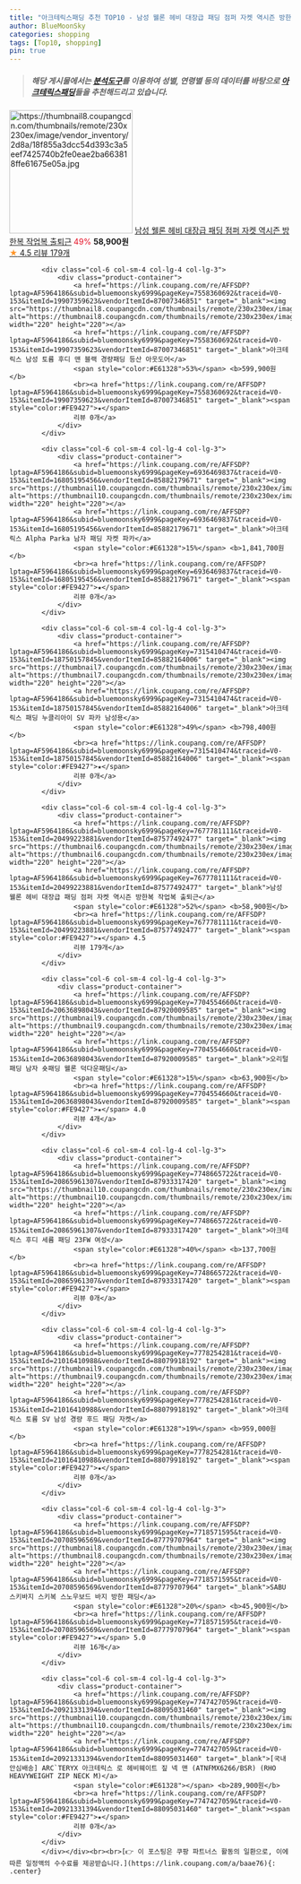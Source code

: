 ```yaml
---
title: "아크테릭스패딩 추천 TOP10 - 남성 웰론 헤비 대장급 패딩 점퍼 자켓 역시즌 방한복 작업복 출퇴근"
author: BlueMoonSky
categories: shopping
tags: [Top10, shopping]
pin: true
---
```


> ##### 해당 게시물에서는 [**분석도구**](https://itemscout.io/)를 이용하여 **성별**, **연령별** 등의 데이터를 바탕으로 [**아크테릭스패딩**](https://link.coupang.com/a/baae76)들을 추천해드리고 있습니다.
<div class="container"><div class="row">
            <div class="col-6 col-sm-4 col-lg-4 col-lg-3">
                <div class="product-container">
                    <a href="https://link.coupang.com/re/AFFSDP?lptag=AF5964186&subid=bluemoonsky6999&pageKey=7677781111&traceid=V0-153&itemId=20499223931&vendorItemId=87577492465" target="_blank"><img src="https://thumbnail8.coupangcdn.com/thumbnails/remote/230x230ex/image/vendor_inventory/2d8a/18f855a3dcc54d393c3a5eef7425740b2fe0eae2ba663818ffe61675e05a.jpg" alt="https://thumbnail8.coupangcdn.com/thumbnails/remote/230x230ex/image/vendor_inventory/2d8a/18f855a3dcc54d393c3a5eef7425740b2fe0eae2ba663818ffe61675e05a.jpg" width="220" height="220"></a>
                    <a href="https://link.coupang.com/re/AFFSDP?lptag=AF5964186&subid=bluemoonsky6999&pageKey=7677781111&traceid=V0-153&itemId=20499223931&vendorItemId=87577492465" target="_blank">남성 웰론 헤비 대장급 패딩 점퍼 자켓 역시즌 방한복 작업복 출퇴근</a>
                    <span style="color:#E61328">49%</span> <b>58,900원</b>
                    <br><a href="https://link.coupang.com/re/AFFSDP?lptag=AF5964186&subid=bluemoonsky6999&pageKey=7677781111&traceid=V0-153&itemId=20499223931&vendorItemId=87577492465" target="_blank"><span style="color:#FE9427">★</span> 4.5
                    리뷰 179개</a>
                </div>
            </div>
            
            <div class="col-6 col-sm-4 col-lg-4 col-lg-3">
                <div class="product-container">
                    <a href="https://link.coupang.com/re/AFFSDP?lptag=AF5964186&subid=bluemoonsky6999&pageKey=7558360692&traceid=V0-153&itemId=19907359623&vendorItemId=87007346851" target="_blank"><img src="https://thumbnail8.coupangcdn.com/thumbnails/remote/230x230ex/image/vendor_inventory/1544/d22cf6b468a55d1b646ecab189c534114d68cb78c49d9cb59183cb55a97b.jpeg" alt="https://thumbnail8.coupangcdn.com/thumbnails/remote/230x230ex/image/vendor_inventory/1544/d22cf6b468a55d1b646ecab189c534114d68cb78c49d9cb59183cb55a97b.jpeg" width="220" height="220"></a>
                    <a href="https://link.coupang.com/re/AFFSDP?lptag=AF5964186&subid=bluemoonsky6999&pageKey=7558360692&traceid=V0-153&itemId=19907359623&vendorItemId=87007346851" target="_blank">아크테릭스 남성 토륨 후디 맨 블랙 경량패딩 등산 아웃도어</a>
                    <span style="color:#E61328">53%</span> <b>599,900원</b>
                    <br><a href="https://link.coupang.com/re/AFFSDP?lptag=AF5964186&subid=bluemoonsky6999&pageKey=7558360692&traceid=V0-153&itemId=19907359623&vendorItemId=87007346851" target="_blank"><span style="color:#FE9427">★</span> 
                    리뷰 0개</a>
                </div>
            </div>
            
            <div class="col-6 col-sm-4 col-lg-4 col-lg-3">
                <div class="product-container">
                    <a href="https://link.coupang.com/re/AFFSDP?lptag=AF5964186&subid=bluemoonsky6999&pageKey=6936469837&traceid=V0-153&itemId=16805195456&vendorItemId=85882179671" target="_blank"><img src="https://thumbnail10.coupangcdn.com/thumbnails/remote/230x230ex/image/vendor_inventory/74ec/cc403c17b86827ab724838552cb7692d88690f370be8577742e14b2f3768.jpg" alt="https://thumbnail10.coupangcdn.com/thumbnails/remote/230x230ex/image/vendor_inventory/74ec/cc403c17b86827ab724838552cb7692d88690f370be8577742e14b2f3768.jpg" width="220" height="220"></a>
                    <a href="https://link.coupang.com/re/AFFSDP?lptag=AF5964186&subid=bluemoonsky6999&pageKey=6936469837&traceid=V0-153&itemId=16805195456&vendorItemId=85882179671" target="_blank">아크테릭스 Alpha Parka 남자 패딩 자켓 파카</a>
                    <span style="color:#E61328">15%</span> <b>1,841,700원</b>
                    <br><a href="https://link.coupang.com/re/AFFSDP?lptag=AF5964186&subid=bluemoonsky6999&pageKey=6936469837&traceid=V0-153&itemId=16805195456&vendorItemId=85882179671" target="_blank"><span style="color:#FE9427">★</span> 
                    리뷰 0개</a>
                </div>
            </div>
            
            <div class="col-6 col-sm-4 col-lg-4 col-lg-3">
                <div class="product-container">
                    <a href="https://link.coupang.com/re/AFFSDP?lptag=AF5964186&subid=bluemoonsky6999&pageKey=7315410474&traceid=V0-153&itemId=18750157845&vendorItemId=85882164006" target="_blank"><img src="https://thumbnail7.coupangcdn.com/thumbnails/remote/230x230ex/image/vendor_inventory/d56c/2f820edcfb1a6c0a0ae8aaeac2f0342bbe4b27554d263ce3dad7e2632059.jpg" alt="https://thumbnail7.coupangcdn.com/thumbnails/remote/230x230ex/image/vendor_inventory/d56c/2f820edcfb1a6c0a0ae8aaeac2f0342bbe4b27554d263ce3dad7e2632059.jpg" width="220" height="220"></a>
                    <a href="https://link.coupang.com/re/AFFSDP?lptag=AF5964186&subid=bluemoonsky6999&pageKey=7315410474&traceid=V0-153&itemId=18750157845&vendorItemId=85882164006" target="_blank">아크테릭스 패딩 누클리아이 SV 파카 남성용</a>
                    <span style="color:#E61328">49%</span> <b>798,400원</b>
                    <br><a href="https://link.coupang.com/re/AFFSDP?lptag=AF5964186&subid=bluemoonsky6999&pageKey=7315410474&traceid=V0-153&itemId=18750157845&vendorItemId=85882164006" target="_blank"><span style="color:#FE9427">★</span> 
                    리뷰 0개</a>
                </div>
            </div>
            
            <div class="col-6 col-sm-4 col-lg-4 col-lg-3">
                <div class="product-container">
                    <a href="https://link.coupang.com/re/AFFSDP?lptag=AF5964186&subid=bluemoonsky6999&pageKey=7677781111&traceid=V0-153&itemId=20499223881&vendorItemId=87577492477" target="_blank"><img src="https://thumbnail6.coupangcdn.com/thumbnails/remote/230x230ex/image/vendor_inventory/69d6/70760925d58fd38c72f6e633eff481c36fd1e6ab16a275ecc953ca19640d.jpg" alt="https://thumbnail6.coupangcdn.com/thumbnails/remote/230x230ex/image/vendor_inventory/69d6/70760925d58fd38c72f6e633eff481c36fd1e6ab16a275ecc953ca19640d.jpg" width="220" height="220"></a>
                    <a href="https://link.coupang.com/re/AFFSDP?lptag=AF5964186&subid=bluemoonsky6999&pageKey=7677781111&traceid=V0-153&itemId=20499223881&vendorItemId=87577492477" target="_blank">남성 웰론 헤비 대장급 패딩 점퍼 자켓 역시즌 방한복 작업복 출퇴근</a>
                    <span style="color:#E61328">52%</span> <b>58,900원</b>
                    <br><a href="https://link.coupang.com/re/AFFSDP?lptag=AF5964186&subid=bluemoonsky6999&pageKey=7677781111&traceid=V0-153&itemId=20499223881&vendorItemId=87577492477" target="_blank"><span style="color:#FE9427">★</span> 4.5
                    리뷰 179개</a>
                </div>
            </div>
            
            <div class="col-6 col-sm-4 col-lg-4 col-lg-3">
                <div class="product-container">
                    <a href="https://link.coupang.com/re/AFFSDP?lptag=AF5964186&subid=bluemoonsky6999&pageKey=7704554660&traceid=V0-153&itemId=20636898043&vendorItemId=87920009585" target="_blank"><img src="https://thumbnail9.coupangcdn.com/thumbnails/remote/230x230ex/image/vendor_inventory/d972/c77555a5cdadcdfbd1d16ecd1433817f65d4ecfd747d048e83c56bf617c9.jpg" alt="https://thumbnail9.coupangcdn.com/thumbnails/remote/230x230ex/image/vendor_inventory/d972/c77555a5cdadcdfbd1d16ecd1433817f65d4ecfd747d048e83c56bf617c9.jpg" width="220" height="220"></a>
                    <a href="https://link.coupang.com/re/AFFSDP?lptag=AF5964186&subid=bluemoonsky6999&pageKey=7704554660&traceid=V0-153&itemId=20636898043&vendorItemId=87920009585" target="_blank">오리털패딩 남자 숏패딩 웰론 덕다운패딩</a>
                    <span style="color:#E61328">15%</span> <b>63,900원</b>
                    <br><a href="https://link.coupang.com/re/AFFSDP?lptag=AF5964186&subid=bluemoonsky6999&pageKey=7704554660&traceid=V0-153&itemId=20636898043&vendorItemId=87920009585" target="_blank"><span style="color:#FE9427">★</span> 4.0
                    리뷰 4개</a>
                </div>
            </div>
            
            <div class="col-6 col-sm-4 col-lg-4 col-lg-3">
                <div class="product-container">
                    <a href="https://link.coupang.com/re/AFFSDP?lptag=AF5964186&subid=bluemoonsky6999&pageKey=7748665722&traceid=V0-153&itemId=20865961307&vendorItemId=87933317420" target="_blank"><img src="https://thumbnail10.coupangcdn.com/thumbnails/remote/230x230ex/image/vendor_inventory/4268/f21089d93eb63efd834707e3569c5c135be30818f64477f5d404899175f3.jpg" alt="https://thumbnail10.coupangcdn.com/thumbnails/remote/230x230ex/image/vendor_inventory/4268/f21089d93eb63efd834707e3569c5c135be30818f64477f5d404899175f3.jpg" width="220" height="220"></a>
                    <a href="https://link.coupang.com/re/AFFSDP?lptag=AF5964186&subid=bluemoonsky6999&pageKey=7748665722&traceid=V0-153&itemId=20865961307&vendorItemId=87933317420" target="_blank">아크테릭스 후디 세륨 패딩 23FW 여성</a>
                    <span style="color:#E61328">40%</span> <b>137,700원</b>
                    <br><a href="https://link.coupang.com/re/AFFSDP?lptag=AF5964186&subid=bluemoonsky6999&pageKey=7748665722&traceid=V0-153&itemId=20865961307&vendorItemId=87933317420" target="_blank"><span style="color:#FE9427">★</span> 
                    리뷰 0개</a>
                </div>
            </div>
            
            <div class="col-6 col-sm-4 col-lg-4 col-lg-3">
                <div class="product-container">
                    <a href="https://link.coupang.com/re/AFFSDP?lptag=AF5964186&subid=bluemoonsky6999&pageKey=7778254281&traceid=V0-153&itemId=21016410988&vendorItemId=88079918192" target="_blank"><img src="https://thumbnail9.coupangcdn.com/thumbnails/remote/230x230ex/image/vendor_inventory/e771/b01d2bfd293ed2b9bdef8ca8fa1846df47061ba752d6729e277696467ddd.jpg" alt="https://thumbnail9.coupangcdn.com/thumbnails/remote/230x230ex/image/vendor_inventory/e771/b01d2bfd293ed2b9bdef8ca8fa1846df47061ba752d6729e277696467ddd.jpg" width="220" height="220"></a>
                    <a href="https://link.coupang.com/re/AFFSDP?lptag=AF5964186&subid=bluemoonsky6999&pageKey=7778254281&traceid=V0-153&itemId=21016410988&vendorItemId=88079918192" target="_blank">아크테릭스 토륨 SV 남성 경량 후드 패딩 자켓</a>
                    <span style="color:#E61328">19%</span> <b>959,000원</b>
                    <br><a href="https://link.coupang.com/re/AFFSDP?lptag=AF5964186&subid=bluemoonsky6999&pageKey=7778254281&traceid=V0-153&itemId=21016410988&vendorItemId=88079918192" target="_blank"><span style="color:#FE9427">★</span> 
                    리뷰 0개</a>
                </div>
            </div>
            
            <div class="col-6 col-sm-4 col-lg-4 col-lg-3">
                <div class="product-container">
                    <a href="https://link.coupang.com/re/AFFSDP?lptag=AF5964186&subid=bluemoonsky6999&pageKey=7718571595&traceid=V0-153&itemId=20708596569&vendorItemId=87779707964" target="_blank"><img src="https://thumbnail8.coupangcdn.com/thumbnails/remote/230x230ex/image/vendor_inventory/372c/0d52eaf3b7b52cf1460c4aeefc54d9ab08a33453a47199487a0f3216318e.jpg" alt="https://thumbnail8.coupangcdn.com/thumbnails/remote/230x230ex/image/vendor_inventory/372c/0d52eaf3b7b52cf1460c4aeefc54d9ab08a33453a47199487a0f3216318e.jpg" width="220" height="220"></a>
                    <a href="https://link.coupang.com/re/AFFSDP?lptag=AF5964186&subid=bluemoonsky6999&pageKey=7718571595&traceid=V0-153&itemId=20708596569&vendorItemId=87779707964" target="_blank">SABU 스키바지 스키복 스노우보드 바지 방한 패딩</a>
                    <span style="color:#E61328">20%</span> <b>45,900원</b>
                    <br><a href="https://link.coupang.com/re/AFFSDP?lptag=AF5964186&subid=bluemoonsky6999&pageKey=7718571595&traceid=V0-153&itemId=20708596569&vendorItemId=87779707964" target="_blank"><span style="color:#FE9427">★</span> 5.0
                    리뷰 16개</a>
                </div>
            </div>
            
            <div class="col-6 col-sm-4 col-lg-4 col-lg-3">
                <div class="product-container">
                    <a href="https://link.coupang.com/re/AFFSDP?lptag=AF5964186&subid=bluemoonsky6999&pageKey=7747427059&traceid=V0-153&itemId=20921331394&vendorItemId=88095031460" target="_blank"><img src="https://thumbnail10.coupangcdn.com/thumbnails/remote/230x230ex/image/vendor_inventory/191f/5be0b98050c5dd65fc05ca0e786bbf0fc5da53649fbe7dfe1e51033b4d51.JPG" alt="https://thumbnail10.coupangcdn.com/thumbnails/remote/230x230ex/image/vendor_inventory/191f/5be0b98050c5dd65fc05ca0e786bbf0fc5da53649fbe7dfe1e51033b4d51.JPG" width="220" height="220"></a>
                    <a href="https://link.coupang.com/re/AFFSDP?lptag=AF5964186&subid=bluemoonsky6999&pageKey=7747427059&traceid=V0-153&itemId=20921331394&vendorItemId=88095031460" target="_blank">[국내 안심배송] ARC`TERYX 아크테릭스 로 헤비웨이트 짚 넥 맨 (ATNFMX6266/BSR) (RHO HEAVYWEIGHT ZIP NECK M)</a>
                    <span style="color:#E61328"></span> <b>289,900원</b>
                    <br><a href="https://link.coupang.com/re/AFFSDP?lptag=AF5964186&subid=bluemoonsky6999&pageKey=7747427059&traceid=V0-153&itemId=20921331394&vendorItemId=88095031460" target="_blank"><span style="color:#FE9427">★</span> 
                    리뷰 0개</a>
                </div>
            </div>
            </div></div><br><br>[👉 이 포스팅은 쿠팡 파트너스 활동의 일환으로, 이에 따른 일정액의 수수료를 제공받습니다.](https://link.coupang.com/a/baae76){: .center}